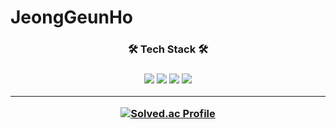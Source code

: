 # JeongGeunHo
<div align="center">
  <h3> 🛠️ Tech Stack 🛠️ <h3>
  <img src="https://img.shields.io/badge/apple-000000?style=flat-square&logo=apple&logoColor=white">
  <img src="https://img.shields.io/badge/iOS-000000?style=flat-square&logo=iOS&logoColor=white">
  <img src="https://img.shields.io/badge/Xcode-147EFB?style=flat-square&logo=Xcode&logoColor=white"> 
  <img src="https://img.shields.io/badge/Swift-F05138?style=flat-square&logo=Swift&logoColor=white">
    
  ---
  [![Solved.ac Profile](http://mazassumnida.wtf/api/v2/generate_badge?boj=abcd03318)](https://solved.ac/abcd03318)
</div>




